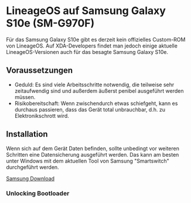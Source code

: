 # LineageOS auf Samsung Galaxy S10e (SM-G970F)

Für das Samsung Galaxy S10e gibt es derzeit kein offizielles Custom-ROM von LineageOS. Auf XDA-Developers findet man jedoch einige aktuelle LineageOS-Versionen auch für das besagte Samsung Galaxy S10e.

## Voraussetzungen

- Geduld: Es sind viele Arbeitsschritte notwendig, die teilweise sehr zeitaufwendig sind und außerdem äußerst penibel ausgeführt werden müssen. 
- Risikobereitschaft: Wenn zwischendurch etwas schiefgeht, kann es durchaus passieren, dass das Gerät total unbrauchbar, d.h. zu Elektronikschrott wird. 

## Installation

Wenn sich auf dem Gerät Daten befinden, sollte unbedingt vor weiteren Schritten eine Datensicherung ausgeführt werden. Das kann am besten unter Windows mit dem aktuellen Tool von Samsung "Smartswitch" durchgeführt werden.

[Samsung Download](https://www.samsung.com/de/apps/smart-switch/)

### Unlocking Bootloader
